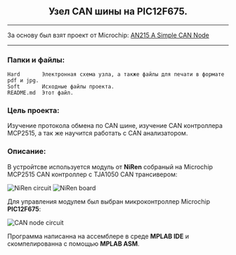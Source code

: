 <h2 align="center">Узел CAN шины на PIC12F675.</h2>

***

За основу был взят проект от Microchip: 
[AN215 A Simple CAN Node](http://www.microchip.com/wwwAppNotes/AppNotes.aspx?appnote=en011856)

***
### Папки и файлы:

    Hard       Электронная схема узла, а также файлы для печати в формате pdf и jpg.
    Soft       Исходные файлы проекта.
    README.md  Этот файл. 
    
### Цель проекта:

Изучение протокола обмена по CAN шине, изучение CAN контроллера MCP2515, а так же научится работать с CAN анализатором. 

### Описание:

В устройтсве используется модуль от **NiRen** собраный на Microchip MCP2515 CAN контроллер с TJA1050 CAN трансивером:

![NiRen circuit](https://github.com/nva1773/can-node/blob/master/Hard/MCP2515%20NiRen%20circuit.jpg)
![NiRen board](https://github.com/nva1773/can-node/blob/master/Hard/MCP2515%20NiRen%20board.png)

Для управления модулем был выбран микроконтроллер Microchip **PIC12F675**:

![CAN node circuit](https://github.com/nva1773/can-node/blob/master/Hard/can%20node%20circuit.jpg)

Программа написанна на ассемблере в среде **MPLAB IDE** и скомпелированна с помощью **MPLAB ASM**.
